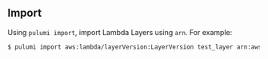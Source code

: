 ## Import

Using `pulumi import`, import Lambda Layers using `arn`. For example:

```sh
$ pulumi import aws:lambda/layerVersion:LayerVersion test_layer arn:aws:lambda:_REGION_:_ACCOUNT_ID_:layer:_LAYER_NAME_:_LAYER_VERSION_
```
